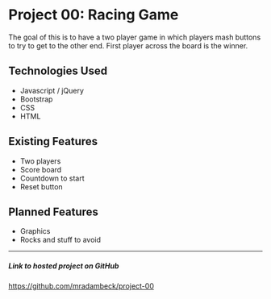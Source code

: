 # Project 00: Racing Game

The goal of this is to have a two player game in which players mash buttons to try to get to the other end.  First player across the board is the winner.

## Technologies Used

- Javascript / jQuery
- Bootstrap
- CSS
- HTML

## Existing Features

- Two players
- Score board
- Countdown to start
- Reset button

## Planned Features

- Graphics
- Rocks and stuff to avoid

---

##### Link to hosted project on GitHub
https://github.com/mradambeck/project-00
